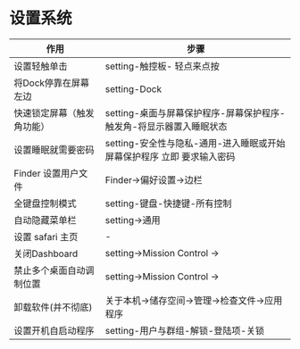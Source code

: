 # 设置系统

| 作用                       | 步骤                                                                   |
| -------------------------- | ---------------------------------------------------------------------- |
| 设置轻触单击               | setting-触控板- 轻点来点按                                             |
| 将Dock停靠在屏幕左边       | setting-Dock                                                           |
| 快速锁定屏幕（触发角功能） | setting-桌面与屏幕保护程序-屏幕保护程序-触发角-将显示器置入睡眠状态    |
| 设置睡眠就需要密码         | setting-安全性与隐私-通用-进入睡眠或开始屏幕保护程序 立即 要求输入密码 |
| Finder 设置用户文件        | Finder->偏好设置->边栏                                                 |
| 全键盘控制模式             | setting-键盘-快捷键-所有控制                                           |
| 自动隐藏菜单栏             | setting->通用                                                          |
| 设置 safari 主页           | -                                                                      |
| 关闭Dashboard              | setting->Mission Control ->                                            |
| 禁止多个桌面自动调制位置   | setting->Mission Control ->                                            |
| 卸载软件(并不彻底)         | 关于本机->储存空间->管理->检查文件->应用程序                           |
| 设置开机自启动程序         | setting-用户与群组-解锁-登陆项-关锁                                    |